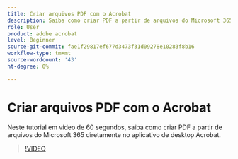 ```yaml
---
title: Criar arquivos PDF com o Acrobat
description: Saiba como criar PDF a partir de arquivos do Microsoft 365 diretamente no aplicativo de desktop Acrobat
role: User
product: adobe acrobat
level: Beginner
source-git-commit: fae1f29817ef677d3473f31d09278e10283f8b16
workflow-type: tm+mt
source-wordcount: '43'
ht-degree: 0%

---
```


# Criar arquivos PDF com o Acrobat

Neste tutorial em vídeo de 60 segundos, saiba como criar PDF a partir de arquivos do Microsoft 365 diretamente no aplicativo de desktop Acrobat.

>[!VIDEO](https://video.tv.adobe.com/v/342628?quality=12&learn=on&hidetitle=true)
